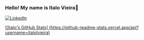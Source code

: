 ### Hello! My name is Italo Vieira👋

[![Linkedln](https://img.shields.io/badge/LinkedIn-0077B5?style=for-the-badge&logo=linkedin&logoColor=white)](https://www.linkedin.com/in/italolv/)

[![Italo's GitHub Stats]
(https://github-readme-stats.vercel.app/api?username=italolvieira)](https://github.com/anuraghazra/github-readme-stats)

